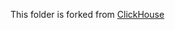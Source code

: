 This folder is forked from [ClickHouse](https://github.com/ClickHouse/ClickHouse/tree/c0b3821d62/base/glibc-compatibility)
